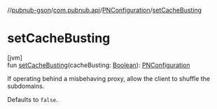 //[pubnub-gson](../../../index.md)/[com.pubnub.api](../index.md)/[PNConfiguration](index.md)/[setCacheBusting](set-cache-busting.md)

# setCacheBusting

[jvm]\
fun [setCacheBusting](set-cache-busting.md)(cacheBusting: [Boolean](https://kotlinlang.org/api/latest/jvm/stdlib/kotlin/-boolean/index.html)): [PNConfiguration](index.md)

If operating behind a misbehaving proxy, allow the client to shuffle the subdomains.

Defaults to `false`.
